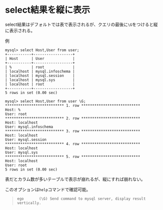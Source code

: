 # select結果を縦に表示

select結果はデフォルトでは表で表示されるが、クエリの最後に`\G`をつけると縦に表示される。  

例

```
mysql> select Host,User from user;
+-----------+------------------+
| Host      | User             |
+-----------+------------------+
| %         | root             |
| localhost | mysql.infoschema |
| localhost | mysql.session    |
| localhost | mysql.sys        |
| localhost | root             |
+-----------+------------------+
5 rows in set (0.00 sec)

mysql> select Host,User from user \G;
*************************** 1. row ***************************
Host: %
User: root
*************************** 2. row ***************************
Host: localhost
User: mysql.infoschema
*************************** 3. row ***************************
Host: localhost
User: mysql.session
*************************** 4. row ***************************
Host: localhost
User: mysql.sys
*************************** 5. row ***************************
Host: localhost
User: root
5 rows in set (0.00 sec)
```

表だとカラム数が多いテーブルで表示が崩れるが、縦にすれば崩れない。

このオプションは`help`コマンドで確認可能。

> ```
> ego       (\G) Send command to mysql server, display result vertically.
> ```
